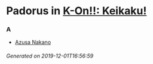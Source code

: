 # Padorus in [K-On!!: Keikaku!](https://myanimelist.net/anime/9734/K-On__Keikaku)

### A
* [Azusa Nakano](https://github.com/shadow578/Project-Padoru/blob/master/table-of-contents/characters/AzusaNakano.md)

###### Generated on 2019-12-01T16:56:59
